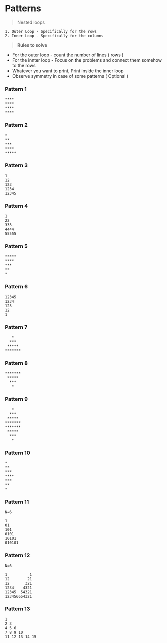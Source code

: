# Patterns

> Nested loops
```
1. Outer Loop - Specifically for the rows
2. Inner Loop - Specifically for the columns 
```


> **Rules to solve**
* For the outer loop - count the number of lines ( rows )
* For the innter loop - Focus on the problems and connect them somehow to the rows
* Whatever you want to print, Print inside the inner loop
* Observe symmetry in case of some patterns ( Optional )


### Pattern 1
```
****
****
****
****
```


### Pattern 2
```
*
**
***
****
*****
```

### Pattern 3
```
1
12
123
1234
12345
```

### Pattern 4
```
1
22
333
4444
55555
```

### Pattern 5
```
*****
****
***
**
*
```

### Pattern 6
```
12345
1234
123
12
1
```

### Pattern 7
```
   *   
  ***  
 *****
*******
```

### Pattern 8
```
*******
 ***** 
  *** 
   *
```

### Pattern 9
```
   *   
  ***  
 *****
*******
*******
 ***** 
  *** 
   *
```

### Pattern 10
```
*   
**  
***
****
***
** 
*
```

### Pattern 11
```
N=6

1
01
101
0101
10101
010101
```

### Pattern 12
```
N=6

1          1
12        21
12       321
1234    4321
12345  54321
123456654321
```

### Pattern 13
```
1
2 3
4 5 6
7 8 9 10
11 12 13 14 15
```
